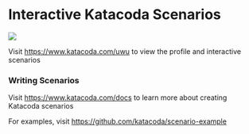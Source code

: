 # Interactive Katacoda Scenarios

[![](http://shields.katacoda.com/katacoda/uwu/count.svg)](https://www.katacoda.com/uwu "Get your profile on Katacoda.com")

Visit https://www.katacoda.com/uwu to view the profile and interactive scenarios

### Writing Scenarios
Visit https://www.katacoda.com/docs to learn more about creating Katacoda scenarios

For examples, visit https://github.com/katacoda/scenario-example
